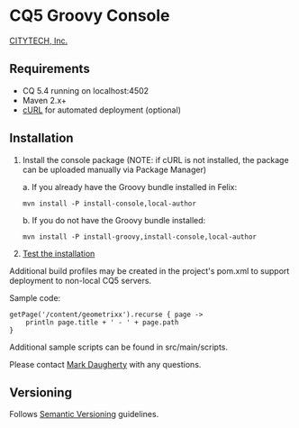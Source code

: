 # CQ5 Groovy Console

[CITYTECH, Inc.](http://www.citytechinc.com)

## Requirements

* CQ 5.4 running on localhost:4502
* Maven 2.x+
* [cURL](http://curl.haxx.se/) for automated deployment (optional)

## Installation

1.  Install the console package (NOTE: if cURL is not installed, the package can be uploaded manually via Package Manager)

    a. If you already have the Groovy bundle installed in Felix:

        mvn install -P install-console,local-author

    b. If you do not have the Groovy bundle installed:

        mvn install -P install-groovy,install-console,local-author

2.  [Test the installation](http://localhost:4502/etc/groovyconsole.html)

Additional build profiles may be created in the project's pom.xml to support deployment to non-local CQ5 servers.

Sample code:

    getPage('/content/geometrixx').recurse { page ->
        println page.title + ' - ' + page.path
    }

Additional sample scripts can be found in src/main/scripts.

Please contact [Mark Daugherty](mailto:mdaugherty@citytechinc.com) with any questions.

## Versioning

Follows [Semantic Versioning](http://semver.org/) guidelines.